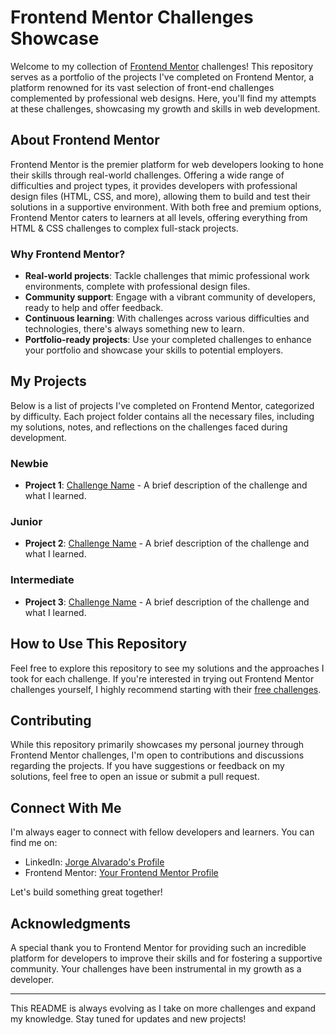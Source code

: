 # Frontend Mentor Challenges Showcase

Welcome to my collection of [Frontend Mentor](https://www.frontendmentor.io) challenges! This repository serves as a portfolio of the projects I've completed on Frontend Mentor, a platform renowned for its vast selection of front-end challenges complemented by professional web designs. Here, you'll find my attempts at these challenges, showcasing my growth and skills in web development.

## About Frontend Mentor

Frontend Mentor is the premier platform for web developers looking to hone their skills through real-world challenges. Offering a wide range of difficulties and project types, it provides developers with professional design files (HTML, CSS, and more), allowing them to build and test their solutions in a supportive environment. With both free and premium options, Frontend Mentor caters to learners at all levels, offering everything from HTML & CSS challenges to complex full-stack projects.

### Why Frontend Mentor?

- **Real-world projects**: Tackle challenges that mimic professional work environments, complete with professional design files.
- **Community support**: Engage with a vibrant community of developers, ready to help and offer feedback.
- **Continuous learning**: With challenges across various difficulties and technologies, there's always something new to learn.
- **Portfolio-ready projects**: Use your completed challenges to enhance your portfolio and showcase your skills to potential employers.

## My Projects

Below is a list of projects I've completed on Frontend Mentor, categorized by difficulty. Each project folder contains all the necessary files, including my solutions, notes, and reflections on the challenges faced during development.

### Newbie

- **Project 1**: [Challenge Name](link-to-live-site) - A brief description of the challenge and what I learned.

### Junior

- **Project 2**: [Challenge Name](link-to-live-site) - A brief description of the challenge and what I learned.

### Intermediate

- **Project 3**: [Challenge Name](link-to-live-site) - A brief description of the challenge and what I learned.

## How to Use This Repository

Feel free to explore this repository to see my solutions and the approaches I took for each challenge. If you're interested in trying out Frontend Mentor challenges yourself, I highly recommend starting with their [free challenges](https://www.frontendmentor.io/challenges).

## Contributing

While this repository primarily showcases my personal journey through Frontend Mentor challenges, I'm open to contributions and discussions regarding the projects. If you have suggestions or feedback on my solutions, feel free to open an issue or submit a pull request.

## Connect With Me

I'm always eager to connect with fellow developers and learners. You can find me on:

- LinkedIn: [Jorge Alvarado's Profile](https://www.linkedin.com/in/jalvarado102/)
- Frontend Mentor: [Your Frontend Mentor Profile](#)

Let's build something great together!

## Acknowledgments

A special thank you to Frontend Mentor for providing such an incredible platform for developers to improve their skills and for fostering a supportive community. Your challenges have been instrumental in my growth as a developer.

---

This README is always evolving as I take on more challenges and expand my knowledge. Stay tuned for updates and new projects!
